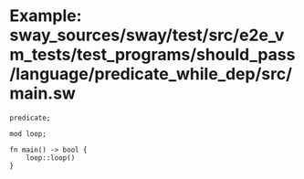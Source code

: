 # Example: sway_sources/sway/test/src/e2e_vm_tests/test_programs/should_pass/language/predicate_while_dep/src/main.sw

```sway
predicate;

mod loop;

fn main() -> bool {
    loop::loop()
}

```

